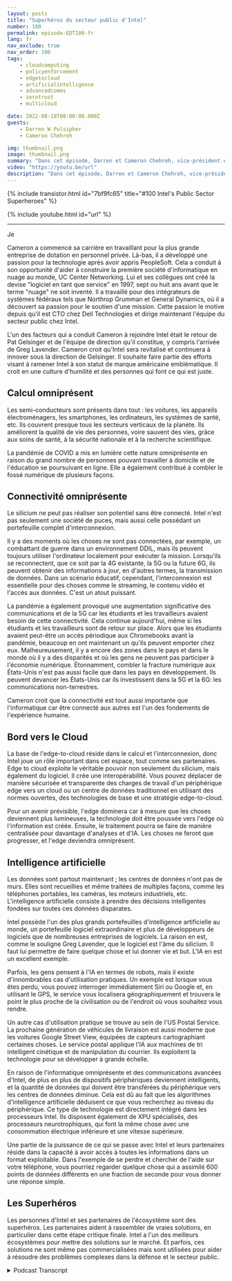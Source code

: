 ```yaml
---
layout: posts
title: "Superhéros du secteur public d'Intel"
number: 100
permalink: episode-EDT100-fr
lang: fr
nav_exclude: true
nav_order: 100
tags:
    - cloudcomputing
    - policyenforcement
    - edgetocloud
    - artificialintelligence
    - advancedcomms
    - zerotrust
    - multicloud

date: 2022-08-18T00:00:00.000Z
guests:
    - Darren W Pulsipher
    - Cameron Chehreh

img: thumbnail.png
image: thumbnail.png
summary: "Dans cet épisode, Darren et Cameron Chehreh, vice-président et directeur général du secteur public chez Intel, parlent des super pouvoirs d'Intel : l'informatique omniprésente, la connectivité omniprésente, le bord vers le cloud et l'intelligence artificielle."
video: "https://youtu.be/url"
description: "Dans cet épisode, Darren et Cameron Chehreh, vice-président et directeur général du secteur public chez Intel, parlent des super pouvoirs d'Intel : l'informatique omniprésente, la connectivité omniprésente, le bord vers le cloud et l'intelligence artificielle."
---
```


<div>
{% include transistor.html id="7bf9fc65" title="#100 Intel's Public Sector Superheroes" %}

{% include youtube.html id="url" %}
</div>

---

Je

Cameron a commencé sa carrière en travaillant pour la plus grande entreprise de dotation en personnel privée. Là-bas, il a développé une passion pour la technologie après avoir appris PeopleSoft. Cela a conduit à son opportunité d'aider à construire la première société d'informatique en nuage au monde, UC Center Networking. Lui et ses collègues ont créé la devise "logiciel en tant que service" en 1997, sept ou huit ans avant que le terme "nuage" ne soit inventé. Il a travaillé pour des intégrateurs de systèmes fédéraux tels que Northrop Grumman et General Dynamics, où il a découvert sa passion pour le soutien d'une mission. Cette passion le motive depuis qu'il est CTO chez Dell Technologies et dirige maintenant l'équipe du secteur public chez Intel.

L'un des facteurs qui a conduit Cameron à rejoindre Intel était le retour de Pat Gelsinger et de l'équipe de direction qu'il constitue, y compris l'arrivée de Greg Lavender. Cameron croit qu'Intel sera revitalisé et continuera à innover sous la direction de Gelsinger. Il souhaite faire partie des efforts visant à ramener Intel à son statut de marque américaine emblématique. Il croit en une culture d'humilité et des personnes qui font ce qui est juste.

## Calcul omniprésent

Les semi-conducteurs sont présents dans tout : les voitures, les appareils électroménagers, les smartphones, les ordinateurs, les systèmes de santé, etc. Ils couvrent presque tous les secteurs verticaux de la planète. Ils améliorent la qualité de vie des personnes, voire sauvent des vies, grâce aux soins de santé, à la sécurité nationale et à la recherche scientifique.

La pandémie de COVID a mis en lumière cette nature omniprésente en raison du grand nombre de personnes pouvant travailler à domicile et de l'éducation se poursuivant en ligne. Elle a également contribué à combler le fossé numérique de plusieurs façons.

## Connectivité omniprésente

Le silicium ne peut pas réaliser son potentiel sans être connecté. Intel n'est pas seulement une société de puces, mais aussi celle possédant un portefeuille complet d'interconnexion.

Il y a des moments où les choses ne sont pas connectées, par exemple, un combattant de guerre dans un environnement DDIL, mais ils peuvent toujours utiliser l'ordinateur localement pour exécuter la mission. Lorsqu'ils se reconnectent, que ce soit par la 4G existante, la 5G ou la future 6G, ils peuvent obtenir des informations à jour, en d'autres termes, la transmission de données. Dans un scénario éducatif, cependant, l'interconnexion est essentielle pour des choses comme le streaming, le contenu vidéo et l'accès aux données. C'est un atout puissant.

La pandémie a également provoqué une augmentation significative des communications et de la 5G car les étudiants et les travailleurs avaient besoin de cette connectivité. Cela continue aujourd'hui, même si les étudiants et les travailleurs sont de retour sur place. Alors que les étudiants avaient peut-être un accès périodique aux Chromebooks avant la pandémie, beaucoup en ont maintenant un qu'ils peuvent emporter chez eux. Malheureusement, il y a encore des zones dans le pays et dans le monde où il y a des disparités et où les gens ne peuvent pas participer à l'économie numérique. Étonnamment, combler la fracture numérique aux États-Unis n'est pas aussi facile que dans les pays en développement. Ils peuvent devancer les États-Unis car ils investissent dans la 5G et la 6G: les communications non-terrestres.

Cameron croit que la connectivité est tout aussi importante que l'informatique car être connecté aux autres est l'un des fondements de l'expérience humaine.

## Bord vers le Cloud

La base de l'edge-to-cloud réside dans le calcul et l'interconnexion, donc Intel joue un rôle important dans cet espace, tout comme ses partenaires. Edge to cloud exploite le véritable pouvoir non seulement du silicium, mais également du logiciel. Il crée une interopérabilité. Vous pouvez déplacer de manière sécurisée et transparente des charges de travail d'un périphérique edge vers un cloud ou un centre de données traditionnel en utilisant des normes ouvertes, des technologies de base et une stratégie edge-to-cloud.

Pour un avenir prévisible, l'edge dominera car à mesure que les choses deviennent plus lumineuses, la technologie doit être poussée vers l'edge où l'information est créée. Ensuite, le traitement pourra se faire de manière centralisée pour davantage d'analyses et d'IA. Les choses ne feront que progresser, et l'edge deviendra omniprésent.

## Intelligence artificielle

Les données sont partout maintenant ; les centres de données n'ont pas de murs. Elles sont recueillies et même traitées de multiples façons, comme les téléphones portables, les caméras, les moteurs industriels, etc. L'intelligence artificielle consiste à prendre des décisions intelligentes fondées sur toutes ces données disparates.

Intel possède l'un des plus grands portefeuilles d'intelligence artificielle au monde, un portefeuille logiciel extraordinaire et plus de développeurs de logiciels que de nombreuses entreprises de logiciels. La raison en est, comme le souligne Greg Lavender, que le logiciel est l'âme du silicium. Il faut lui permettre de faire quelque chose et lui donner vie et but. L'IA en est un excellent exemple.

Parfois, les gens pensent à l'IA en termes de robots, mais il existe d'innombrables cas d'utilisation pratiques. Un exemple est lorsque vous êtes perdu, vous pouvez interroger immédiatement Siri ou Google et, en utilisant le GPS, le service vous localisera géographiquement et trouvera le point le plus proche de la civilisation ou de l'endroit où vous souhaitez vous rendre.

Un autre cas d'utilisation pratique se trouve au sein de l'US Postal Service. La prochaine génération de véhicules de livraison est aussi moderne que les voitures Google Street View, équipées de capteurs cartographiant certaines choses. Le service postal applique l'IA aux machines de tri intelligent cinétique et de manipulation du courrier. Ils exploitent la technologie pour se développer à grande échelle.

En raison de l'informatique omniprésente et des communications avancées d'Intel, de plus en plus de dispositifs périphériques deviennent intelligents, et la quantité de données qui doivent être transférées du périphérique vers les centres de données diminue. Cela est dû au fait que les algorithmes d'intelligence artificielle déduisent ce que vous recherchez au niveau du périphérique. Ce type de technologie est directement intégré dans les processeurs Intel. Ils disposent également de XPU spécialisés, des processeurs neurotrophiques, qui font la même chose avec une consommation électrique inférieure et une vitesse supérieure.

Une partie de la puissance de ce qui se passe avec Intel et leurs partenaires réside dans la capacité à avoir accès à toutes les informations dans un format exploitable. Dans l'exemple de se perdre et chercher de l'aide sur votre téléphone, vous pourriez regarder quelque chose qui a assimilé 600 points de données différents en une fraction de seconde pour vous donner une réponse simple.

## Les Superhéros

Les personnes d'Intel et ses partenaires de l'écosystème sont des superhéros. Les partenaires aident à rassembler de vraies solutions, en particulier dans cette étape critique finale. Intel a l'un des meilleurs écosystèmes pour mettre des solutions sur le marché. Et parfois, ces solutions ne sont même pas commercialisées mais sont utilisées pour aider à résoudre des problèmes complexes dans la défense et le secteur public.



<details>
<summary> Podcast Transcript </summary>

<p></p>

</details>
